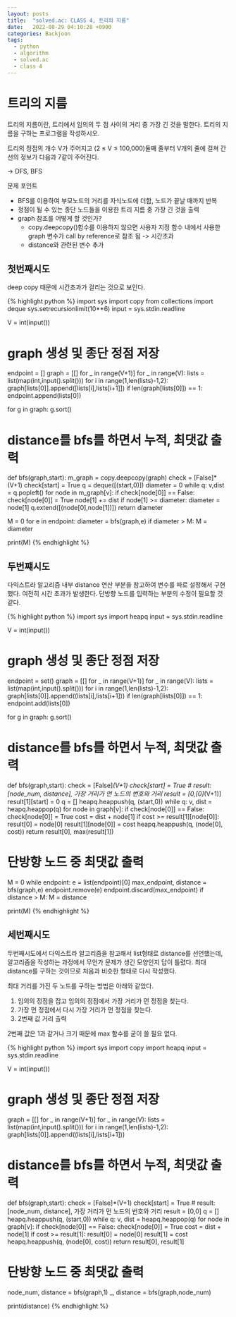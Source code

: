 ```yaml
---
layout: posts
title:  "solved.ac: CLASS 4, 트리의 지름"
date:   2022-08-29 04:10:28 +0900
categories: Backjoon
tags:
  - python
  - algorithm
  - solved.ac
  - class 4
---
```


# 트리의 지름

트리의 지름이란, 트리에서 임의의 두 점 사이의 거리 중 가장 긴 것을 말한다. 트리의 지름을 구하는 프로그램을 작성하시오.

트리의 정점의 개수 V가 주어지고 (2 ≤ V ≤ 100,000)둘째 줄부터 V개의 줄에 걸쳐 간선의 정보가 다음과 7같이 주어진다.

-> DFS, BFS

문제 포인트

* BFS를 이용하여 부모노드의 거리를 자식노드에 더함, 노드가 끝날 때까지 반복
* 정점이 될 수 있는 종단 노드들을 이용한 트리 지름 중 가장 긴 것을 출력
* graph 참조를 어떻게 할 것인가?
  * copy.deepcopy()함수를 이용하지 않으면 사용자 지정 함수 내에서 사용한 graph 변수가 call by reference로 참조 됨 -> 시간초과
  * distance와 관련된 변수 추가

## 첫번째시도

deep copy 때문에 시간초과가 걸리는 것으로 보인다.

{% highlight python %}
import sys
import copy
from collections import deque
sys.setrecursionlimit(10**6)
input = sys.stdin.readline

V = int(input())

# graph 생성 및 종단 정점 저장
endpoint = []
graph = [[] for _ in range(V+1)]
for _ in range(V):
    lists = list(map(int,input().split()))
    for i in range(1,len(lists)-1,2):
        graph[lists[0]].append([lists[i],lists[i+1]])
    if len(graph[lists[0]]) == 1:
        endpoint.append(lists[0])

for g in graph:
    g.sort()

# distance를 bfs를 하면서 누적, 최댓값 출력
def bfs(graph,start):
    m_graph = copy.deepcopy(graph)
    check = [False]*(V+1)
    check[start] = True
    q = deque([(start,0)])
    diameter = 0
    while q:
        v,dist = q.popleft()
        for node in m_graph[v]:
            if check[node[0]] == False:
                check[node[0]] = True
                node[1] += dist
                if node[1] >= diameter:
                    diameter = node[1]
                q.extend([(node[0],node[1])])
    return diameter

M = 0
for e in endpoint:
    diameter = bfs(graph,e)
    if diameter > M:
        M = diameter

print(M)
{% endhighlight %}

## 두번쨰시도

다익스트라 알고리즘 내부 distance 연산 부분을 참고하여 변수를 따로 설정해서 구현했다.
여전히 시간 초과가 발생한다.
단방향 노드를 입력하는 부분의 수정이 필요할 것 같다.

{% highlight python %}
import sys
import heapq
input = sys.stdin.readline

V = int(input())

# graph 생성 및 종단 정점 저장
endpoint = set()
graph = [[] for _ in range(V+1)]
for _ in range(V):
    lists = list(map(int,input().split()))
    for i in range(1,len(lists)-1,2):
        graph[lists[0]].append((lists[i],lists[i+1]))
    if len(graph[lists[0]]) == 1:
        endpoint.add(lists[0])

for g in graph:
    g.sort()

# distance를 bfs를 하면서 누적, 최댓값 출력
def bfs(graph,start):
    check = [False]*(V+1)
    check[start] = True
    # result: [node_num, distance], 가장 거리가 먼 노드의 번호와 거리
    result = [0,[0]*(V+1)]
    result[1][start] = 0
    q = []
    heapq.heappush(q, (start,0))
    while q:
        v, dist = heapq.heappop(q)
        for node in graph[v]:
            if check[node[0]] == False:
                check[node[0]] = True
                cost = dist + node[1]
                if cost >= result[1][node[0]]:
                    result[0] = node[0]
                    result[1][node[0]] = cost
                heapq.heappush(q, (node[0], cost))
    return result[0], max(result[1])

# 단방향 노드 중 최댓값 출력
M = 0
while endpoint:
    e = list(endpoint)[0]
    max_endpoint, distance = bfs(graph,e)
    endpoint.remove(e)
    endpoint.discard(max_endpoint)
    if distance > M:    M = distance

print(M)
{% endhighlight %}

## 세번째시도

두번째시도에서 다익스트라 알고리즘을 참고해서 list형태로 distance를 선언했는데, 알고리즘을 작성하는 과정에서 무언가 문제가 생긴 모양인지 답이 틀렸다. 최대 distance를 구하는 것이므로 처음과 비슷한 형태로 다시 작성했다.

최대 거리를 가진 두 노드를 구하는 방법은 아래와 같았다.

1. 임의의 정점을 잡고 임의의 정점에서 가장 거리가 먼 정점을 찾는다.
2. 가장 먼 정점에서 다시 가장 거리가 먼 정점을 찾는다.
3. 2번째 값 거리 출력

2번째 값은 1과 같거나 크기 때문에 max 함수를 굳이 쓸 필요 없다.

{% highlight python %}
import sys
import copy
import heapq
input = sys.stdin.readline

V = int(input())

# graph 생성 및 종단 정점 저장
graph = [[] for _ in range(V+1)]
for _ in range(V):
    lists = list(map(int,input().split()))
    for i in range(1,len(lists)-1,2):
        graph[lists[0]].append((lists[i],lists[i+1]))

# distance를 bfs를 하면서 누적, 최댓값 출력
def bfs(graph,start):
    check = [False]*(V+1)
    check[start] = True
    # result: [node_num, distance], 가장 거리가 먼 노드의 번호와 거리
    result = [0,0]
    q = []
    heapq.heappush(q, (start,0))
    while q:
        v, dist = heapq.heappop(q)
        for node in graph[v]:
            if check[node[0]] == False:
                check[node[0]] = True
                cost = dist + node[1]
                if cost >= result[1]:
                    result[0] = node[0]
                    result[1] = cost
                heapq.heappush(q, (node[0], cost))
    return result[0], result[1]

# 단방향 노드 중 최댓값 출력
node_num, distance = bfs(graph,1)
_, distance = bfs(graph,node_num)

print(distance)
{% endhighlight %}